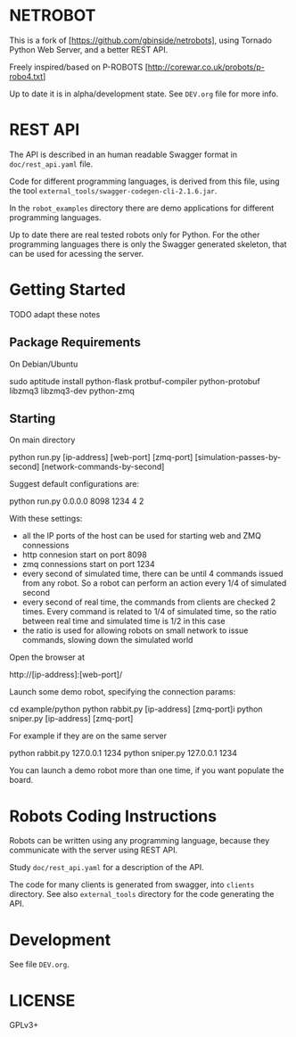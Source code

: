 NETROBOT
========

This is a fork of [https://github.com/gbinside/netrobots], using Tornado Python Web Server, and a better REST API.

Freely inspired/based on P-ROBOTS [http://corewar.co.uk/probots/p-robo4.txt]

Up to date it is in alpha/development state. See `DEV.org` file for more info.

REST API
========

The API is described in an human readable Swagger format in `doc/rest_api.yaml` file.

Code for different programming languages, is derived from this file, using the tool `external_tools/swagger-codegen-cli-2.1.6.jar`.

In the `robot_examples` directory there are demo applications for different programming languages.

Up to date there are real tested robots only for Python.
For the other programming languages there is only the Swagger generated skeleton,
that can be used for acessing the server.

Getting Started
===============

TODO adapt these notes

Package Requirements
--------------------

On Debian/Ubuntu

  sudo aptitude install python-flask protbuf-compiler python-protobuf libzmq3 libzmq3-dev python-zmq

Starting
--------

On main directory

  python run.py [ip-address] [web-port] [zmq-port] [simulation-passes-by-second] [network-commands-by-second]

Suggest default configurations are:

  python run.py 0.0.0.0 8098 1234 4 2

With these settings:
* all the IP ports of the host can be used for starting web and ZMQ connessions
* http connesion start on port 8098
* zmq connessions start on port 1234
* every second of simulated time, there can be until 4 commands issued from any robot. So a robot can perform an action every 1/4 of simulated second
* every second of real time, the commands from clients are checked 2 times. Every command is related to 1/4 of simulated time, so the ratio between real time and simulated time is 1/2 in this case
* the ratio is used for allowing robots on small network to issue commands, slowing down the simulated world

Open the browser at

  http://[ip-address]:[web-port]/

Launch some demo robot, specifying the connection params:

  cd example/python
  python rabbit.py [ip-address] [zmq-port]i
  python sniper.py [ip-address] [zmq-port]

For example if they are on the same server

  python rabbit.py 127.0.0.1 1234
  python sniper.py 127.0.0.1 1234

You can launch a demo robot more than one time, if you want populate the board.

Robots Coding Instructions
==========================

Robots can be written using any programming language, because they communicate with the server using REST API.

Study `doc/rest_api.yaml` for a description of the API.

The code for many clients is generated from swagger, into `clients` directory. See also `external_tools` directory for the code generating the API.

Development
===========

See file `DEV.org`.  

LICENSE
=======

GPLv3+

